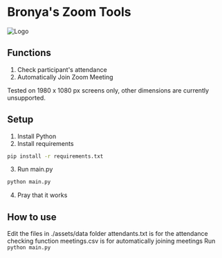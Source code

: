 # Bronya's Zoom Tools
![Logo](../assets/logo.png?raw=true)

## Functions
1. Check participant's attendance
2. Automatically Join Zoom Meeting

Tested on 1980 x 1080 px screens only, other dimensions are currently unsupported.

## Setup
1. Install Python
2. Install requirements
```bash
pip install -r requirements.txt
```
3. Run main.py
```python
python main.py
```
4. Pray that it works

## How to use
Edit the files in ./assets/data folder
	attendants.txt is for the attendance checking function
	meetings.csv is for automatically joining meetings
Run ```python main.py```
